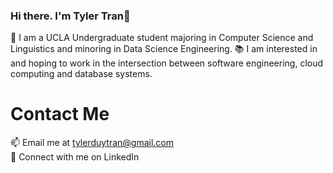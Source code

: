 ### Hi there. I'm Tyler Tran👋

<!--
**tylerdtran/tylerdtran** is a ✨ _special_ ✨ repository because its `README.md` (this file) appears on your GitHub profile.

Here are some ideas to get you started:

- 🔭 I’m currently working on ...
- 🌱 I’m currently learning ...
- 👯 I’m looking to collaborate on ...
- 🤔 I’m looking for help with ...
- 💬 Ask me about ...
- 📫 How to reach me: ...
- 😄 Pronouns: ...
- ⚡ Fun fact: ...
-->
🌱 I am a UCLA Undergraduate student majoring in Computer Science and Linguistics and minoring in Data Science Engineering. 
📚 I am interested in and hoping to work in the intersection between software engineering, cloud computing and database systems.


# Contact Me
📫 Email me at tylerduytran@gmail.com
<br /> 
🤝 Connect with me on LinkedIn
